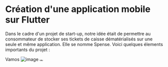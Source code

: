# Création d'une application mobile sur Flutter

Dans le cadre d'un projet de start-up, notre idée était de permettre au consommateur de stocker ses tickets de caisse dématérialisés sur une seule et même application.
Elle se nomme Spense.
Voici quelques élements importants du projet :

Vamos
![image](https://user-images.githubusercontent.com/105743310/195203292-468934b6-980f-497a-8878-a15115e81a4e.png)
<img src="https://user-images.githubusercontent.com/105743310/195203292-468934b6-980f-497a-8878-a15115e81a4e.jpg" alt="welcome" width="10"/>
